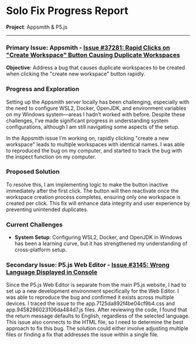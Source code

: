 # Solo Fix Progress Report

**Project**: Appsmith & P5.js  

---

### **Primary Issue**: Appsmith - [Issue #37281: Rapid Clicks on "Create Workspace" Button Causing Duplicate Workspaces](https://github.com/appsmithorg/appsmith/issues/37281)  
**Objective**: Address a bug that causes duplicate workspaces to be created when clicking the "create new workspace" button rapidly.

### Progress and Exploration

Setting up the Appsmith server locally has been challenging, especially with the need to configure WSL2, Docker, OpenJDK, and environment variables on my Windows system—areas I hadn’t worked with before. Despite these challenges, I’ve made significant progress in understanding system configurations, although I am still navigating some aspects of the setup.

In the Appsmith issue I’m working on, rapidly clicking "create a new workspace" leads to multiple workspaces with identical names. I was able to reproduced the bug on my computer, and started to track the bug with the inspect function on my computer. 

### Proposed Solution

To resolve this, I am implementing logic to make the button inactive immediately after the first click. The button will then reactivate once the workspace creation process completes, ensuring only one workspace is created per click. This fix will enhance data integrity and user experience by preventing unintended duplicates.

### Current Challenges

- **System Setup**: Configuring WSL2, Docker, and OpenJDK in Windows has been a learning curve, but it has strengthened my understanding of cross-platform setup.

### **Secondary Issue**: P5.js Web Editor - [Issue #3145: Wrong Language Displayed in Console](https://github.com/processing/p5.js-web-editor/issues/3145)  

Since the P5.js Web Editor is separate from the main P5.js website, I had to set up a new development environment specifically for the Web Editor. I was able to reproduce the bug and confirmed it exists across multiple devices. I traced the issue to the app.7125da892f4be04cf9b4.css and app.9458286023106da484d7.js files. After reviewing the code, I found that the return message defaults to English, regardless of the selected language. This issue also connects to the HTML file, so I need to determine the best approach to fix this bug. The solution could either involve adjusting multiple files or finding a fix that addresses the issue within a single file.
